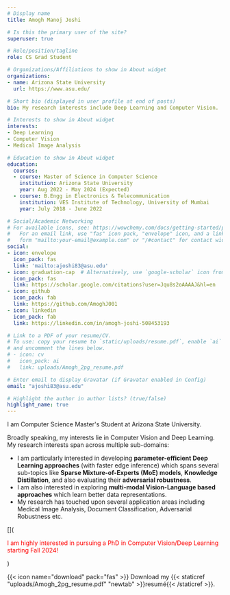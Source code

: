 ```yaml
---
# Display name
title: Amogh Manoj Joshi

# Is this the primary user of the site?
superuser: true

# Role/position/tagline
role: CS Grad Student

# Organizations/Affiliations to show in About widget
organizations:
- name: Arizona State University
  url: https://www.asu.edu/

# Short bio (displayed in user profile at end of posts)
bio: My research interests include Deep Learning and Computer Vision.

# Interests to show in About widget
interests:
- Deep Learning
- Computer Vision
- Medical Image Analysis

# Education to show in About widget
education:
  courses:
  - course: Master of Science in Computer Science
    institution: Arizona State University
    year: Aug 2022 - May 2024 (Expected)
  - course: B.Engg in Electronics & Telecommunication
    institution: VES Institute of Technology, University of Mumbai
    year: July 2018 - June 2022

# Social/Academic Networking
# For available icons, see: https://wowchemy.com/docs/getting-started/page-builder/#icons
#   For an email link, use "fas" icon pack, "envelope" icon, and a link in the
#   form "mailto:your-email@example.com" or "/#contact" for contact widget.
social:
- icon: envelope
  icon_pack: fas
  link: 'mailto:ajoshi83@asu.edu'
- icon: graduation-cap  # Alternatively, use `google-scholar` icon from `ai` icon pack
  icon_pack: fas
  link: https://scholar.google.com/citations?user=Jqu8s2oAAAAJ&hl=en
- icon: github
  icon_pack: fab
  link: https://github.com/AmoghJ001
- icon: linkedin
  icon_pack: fab
  link: https://linkedin.com/in/amogh-joshi-508453193

# Link to a PDF of your resume/CV.
# To use: copy your resume to `static/uploads/resume.pdf`, enable `ai` icons in `params.toml`, 
# and uncomment the lines below.
# - icon: cv
#   icon_pack: ai
#   link: uploads/Amogh_2pg_resume.pdf

# Enter email to display Gravatar (if Gravatar enabled in Config)
email: "ajoshi83@asu.edu"

# Highlight the author in author lists? (true/false)
highlight_name: true
---
```


I am Computer Science Master's Student at Arizona State University.<br>

Broadly speaking, my interests lie in Computer Vision and Deep Learning. <br>
My research interests span across multiple sub-domains:
<ul>
  <li>I am particularly interested in developing <strong>parameter-efficient Deep Learning approaches</strong> (with faster edge inference) which spans several sub-topics like <strong>Sparse Mixture-of-Experts (MoE) models</strong>, <strong>Knowledge Distillation</strong>, and also evaluating their <strong>adversarial robustness</strong>.</li>
  <li>I am also interested in exploring <strong>multi-modal Vision-Language based approaches</strong> which learn better data representations.</li>
  <li>My research has touched upon several application areas including Medical Image Analysis, Document Classification, Adversarial Robustness etc.</li>
</ul>

[](<p style="color:red">I am highly interested in pursuing a PhD in Computer Vision/Deep Learning starting Fall 2024!</p>)

{{< icon name="download" pack="fas" >}} Download my {{< staticref "uploads/Amogh_2pg_resume.pdf" "newtab" >}}resumé{{< /staticref >}}.

